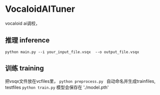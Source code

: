 # VocaloidAITuner
vocaloid ai调校，
## 推理 inference
```
python main.py --i your_input_file.vsqx  --o output_file.vsqx
```
## 训练 training
把vsqx文件放在vcfiles里，
```python preprocess.py ```
自动命名并生成trainfiles, testfiles
```python train.py```
模型会保存在 './model.pth'
